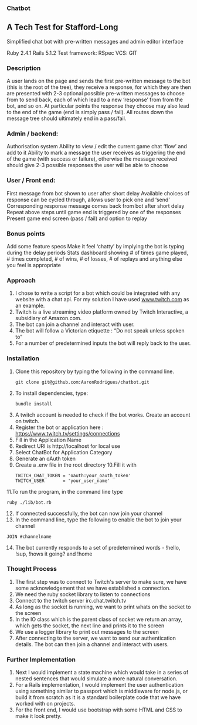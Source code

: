 ### Chatbot

## A Tech Test for Stafford-Long

Simplified chat bot with pre-written messages and admin editor interface

Ruby 2.4.1
Rails 5.1.2
Test framework: RSpec
VCS: GIT

### Description
A user lands on the page and sends the first pre-written message to the bot (this is the root of the tree), they receive a response, for which they are then are presented with 2-3 optional possible pre-written messages to choose from to send back, each of which lead to a new ‘response’ from from the bot, and so on.
At particular points the response they choose may also lead to the end of the game (end is simply pass / fail).
All routes down the message tree should ultimately end in a pass/fail.

### Admin / backend:
Authorisation system
Ability to view / edit the current game chat ‘flow’ and add to it
Ability to mark a message the user receives as triggering the end of the game (with success or failure), otherwise the message received should give 2-3 possible responses the user will be able to choose

### User / Front end:
First message from bot shown to user after short delay
Available choices of response can be cycled through, allows user to pick one and ‘send'
Corresponding response message comes back from bot after short delay
Repeat above steps until game end is triggered by one of the responses
Present game end screen (pass / fail) and option to replay

### Bonus points
Add some feature specs
Make it feel ‘chatty’ by implying the bot is typing during the delay periods
Stats dashboard showing # of times game played, # times completed, # of wins, # of losses, # of replays and anything else you feel is appropriate


### Approach

1. I chose to write a script for a bot which could be integrated with any website with a chat api. For my solution I have used www.twitch.com as an example. 
2. Twitch is a live streaming video platform owned by Twitch Interactive, a subsidiary of Amazon.com. 
3. The bot can join a channel and interact with user.
4. The bot will follow a Victorian etiquette :
“Do not speak unless spoken to”
5. For a number of predetermined inputs the bot will reply back to the user.

### Installation

1. Clone this repository by typing the following in the command line.
   ```
   git clone git@github.com:AaronRodrigues/chatbot.git
   ```
2. To install dependencies, type:
   ```
   bundle install
   ```
3. A twitch account is needed to check if the bot works. Create an account on twitch.
4. Register the bot or application here : https://www.twitch.tv/settings/connections
5. Fill in the Application Name
6. Redirect URI is http://localhost for local use
7. Select ChatBot for Application Category
8. Generate an oAuth token
9. Create a .env file in the root directory
10.Fill it with 
   ```
   TWITCH_CHAT_TOKEN = 'oauth:your_oauth_token'
   TWITCH_USER       = 'your_user_name'
   ```
11.To run the program, in the command line type
   ```
   ruby ./lib/bot.rb
   ```
12. If connected successfully, the bot can now join your channel
13. In the command line, type the following to enable the bot to join your channel
```
JOIN #channelname
```
14. The bot currently responds to a set of predetermined words - !hello, !sup, !hows it going? and  !home

### Thought Process

1. The first step was to connect to Twitch's server to make sure, we have some acknowledgement that we have established a connection.
2.  We need the ruby socket library to listen to connections
3. Connect to the twitch server irc.chat.twitch.tv
4. As long as the socket is running, we want to print whats on the socket to the screen
5. In the IO class which is the parent class of socket we return an array, which gets the socket, the next line and prints it to the screen
6. We use a logger library to print out messages to the screen
7. After connecting to the server, we want to send our authentication details. The bot can then join a channel and interact with users.

### Further Implementation

1. Next I would implement a state machine which would take in a series of nested sentences that would simulate a more natural conversation.
2. For a Rails implementation, I would implement the user authentication using something similar to passport which is middleware for node.js, or build it from scratch as it is a standard boilerplate code that we have worked with on projects. 
3. For the front end, I would use bootstrap with some HTML and CSS to make it look pretty.